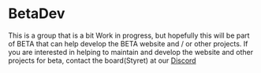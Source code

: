 # BetaDev

This is a group that is a bit Work in progress, but hopefully this will be part of BETA that can help develop the BETA website and / or other projects. If you are interested in helping to maintain and develop the website and other projects for beta, contact the board(Styret) at our [Discord](https://discord.gg/UQCPkZD)

